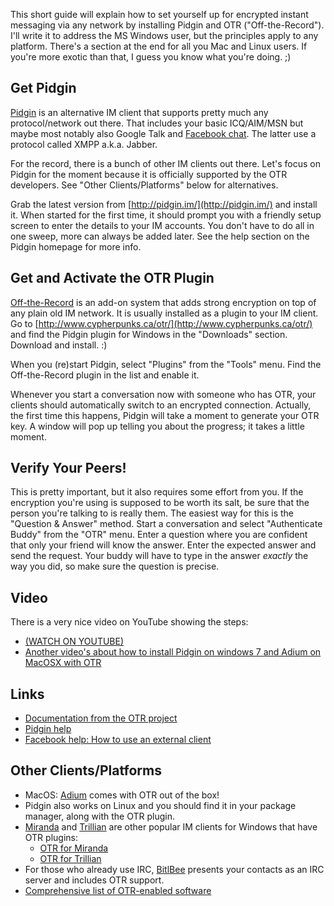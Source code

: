 This short guide will explain how to set yourself up for encrypted instant messaging via any network by installing Pidgin and OTR ("Off-the-Record"). I'll write it to address the MS Windows user, but the principles apply to any platform. There's a section at the end for all you Mac and Linux users. If you're more exotic than that, I guess you know what you're doing. ;)

## Get Pidgin

[Pidgin](http://pidgin.im) is an alternative IM client that supports pretty much any protocol/network out there. That includes your basic ICQ/AIM/MSN but maybe most notably also Google Talk and [Facebook chat](https://www.facebook.com/help/?faq=223174657695137). The latter use a protocol called XMPP a.k.a. Jabber.

For the record, there is a bunch of other IM clients out there. Let's focus on Pidgin for the moment because it is officially supported by the OTR developers. See "Other Clients/Platforms" below for alternatives.

Grab the latest version from [http://pidgin.im/](http://pidgin.im/) and install it. When started for the first time, it should prompt you with a friendly setup screen to enter the details to your IM accounts. You don't have to do all in one sweep, more can always be added later. See the help section on the Pidgin homepage for more info.

## Get and Activate the OTR Plugin

[Off-the-Record](http://www.cypherpunks.ca/otr/) is an add-on system that adds strong encryption on top of any plain old IM network. It is usually installed as a plugin to your IM client. Go to [http://www.cypherpunks.ca/otr/](http://www.cypherpunks.ca/otr/) and find the Pidgin plugin for Windows in the "Downloads" section. Download and install. :)

When you (re)start Pidgin, select "Plugins" from the "Tools" menu. Find the Off-the-Record plugin in the list and enable it.

Whenever you start a conversation now with someone who has OTR, your clients should automatically switch to an encrypted connection.
Actually, the first time this happens, Pidgin will take a moment to generate your OTR key. A window will pop up telling you about the progress; it takes a little moment.

## Verify Your Peers!

This is pretty important, but it also requires some effort from you. If the encryption you're using is supposed to be worth its salt, be sure that the person you're talking to is really them. The easiest way for this is the "Question & Answer" method. Start a conversation and select "Authenticate Buddy" from the "OTR" menu. Enter a question where you are confident that only your friend will know the answer. Enter the expected answer and send the request. Your buddy will have to type in the answer *exactly* the way you did, so make sure the question is precise.

## Video

There is a very nice video on YouTube showing the steps:

 * [(WATCH ON YOUTUBE)](http://www.youtube.com/watch?v=aV6-s9o9bVw)
 * [Another video's about how to install Pidgin on windows 7 and Adium on MacOSX with OTR](http://telekommunist.nl/tutorials/)

## Links

 * [Documentation from the OTR project](http://www.cypherpunks.ca/otr/index.php#docs)
 * [Pidgin help](http://pidgin.im/support/)
 * [Facebook help: How to use an external client](https://www.facebook.com/help/?faq=223174657695137)

## Other Clients/Platforms

 * MacOS: [Adium](http://adium.im/) comes with OTR out of the box!
 * Pidgin also works on Linux and you should find it in your package manager, along with the OTR plugin.
 * [Miranda](http://www.miranda-im.org/) and [Trillian](http://www.trillian.im/) are other popular IM clients for Windows that have OTR plugins:
   * [OTR for Miranda](http://addons.miranda-im.org/details.php?action=viewfile&id=2644)
   * [OTR for Trillian](http://trillianotr.kittyfox.net/)
 * For those who already use IRC, [BitlBee](http://www.bitlbee.org/) presents your contacts as an IRC server and includes OTR support.
 * [Comprehensive list of OTR-enabled software](http://www.cypherpunks.ca/otr/software.php)
